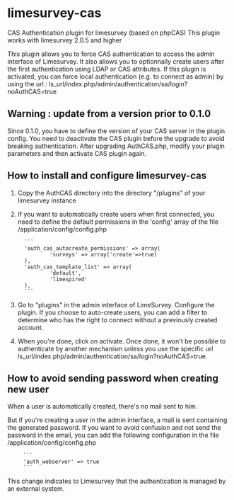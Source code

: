 # limesurvey-cas
CAS Authentication plugin for limesurvey (based on phpCAS)
This plugin works with limesurvey 2.0.5 and higher

This plugin allows you to force CAS authentication to access the admin interface of Limesurvey.
It also allows you to optionnally create users after the first authentication using LDAP or CAS attributes.
If this plugin is activated, you can force local authentication (e.g. to connect as admin) by using the url : ls_url/index.php/admin/authentication/sa/login?noAuthCAS=true

## Warning : update from a version prior to 0.1.0

Since 0.1.0, you have to define the version of your CAS server in the plugin config. You need to deactivate the CAS plugin before the upgrade to avoid breaking authentication.
After upgrading AuthCAS.php, modify your plugin parameters and then activate CAS plugin again.

## How to install and configure limesurvey-cas

1. Copy the AuthCAS directory into the directory "/plugins" of your limesurvey instance
2. If you want to automatically create users when first connected, you need to define the default permissions in the 'config' array of the file /application/config/config.php

         ```
         'auth_cas_autocreate_permissions' => array(
                 'surveys' => array('create'=>true)
         ),
         'auth_cas_template_list' => array(
                 'default',
                 'limespired'
         ),
         ```
3. Go to "plugins" in the admin interface of LimeSurvey. Configure the plugin. If you choose to auto-create users, you can add a filter to determine who has the right to connect without a previously created account.
4. When you're done, click on activate. Once done, it won't be possible to authenticate by another mechanism unless you use the specific url ls_url/index.php/admin/authentication/sa/login?noAuthCAS=true.

## How to avoid sending password when creating new user

When a user is automatically created, there's no mail sent to him.

But if you're creating a user in the admin interface, a mail is sent containing the generated password. If you want to avoid confusion and not send the password in the email, you can add the following configuration in the file /application/config/config.php

         ```
         'auth_webserver' => true
         ```
This change indicates to Limesurvey that the authentication is managed by an external system.
